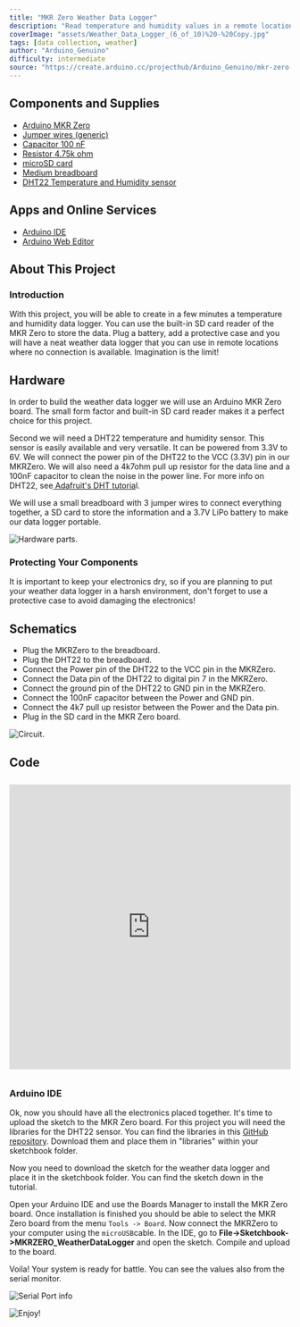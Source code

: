 ```yaml
---
title: "MKR Zero Weather Data Logger"
description: "Read temperature and humidity values in a remote location and store the data in an SD card."
coverImage: "assets/Weather_Data_Logger_(6_of_10)%20-%20Copy.jpg"
tags: [data collection, weather]
author: "Arduino_Genuino"
difficulty: intermediate
source: "https://create.arduino.cc/projecthub/Arduino_Genuino/mkr-zero-weather-data-logger-574190"
---
```


## Components and Supplies

- [Arduino MKR Zero](https://store.arduino.cc/arduino-mkrzero-with-headers)
- [Jumper wires (generic)](https://www.newark.com/88W2571?COM=ref_hackster)
- [Capacitor 100 nF](https://www.newark.com/58M4550?COM=ref_hackster)
- [Resistor 4.75k ohm](https://www.newark.com/multicomp/mcmf0w4ff4751a50/metal-film-resistor-4-75kohm-250mw/dp/58K3862?COM=ref_hackster)
- [microSD card](https://store.arduino.cc/index.php?main_page=product_info&products_code=X000009)
- [Medium breadboard](https://store.arduino.cc/product/C000767)
- [DHT22 Temperature and Humidity sensor](http://celare.cl/am2302-dht22-digital-temperature-humidity-sensor-module-for-arduino-am-2302/)

## Apps and Online Services

- [Arduino IDE](https://www.arduino.cc/en/main/software)
- [Arduino Web Editor](https://create.arduino.cc/editor)

## About This Project

### Introduction

With this project, you will be able to create in a few minutes a temperature and humidity data logger. You can use the built-in SD card reader of the MKR Zero to store the data. Plug a battery, add a protective case and you will have a neat weather data logger that you can use in remote locations where no connection is available. Imagination is the limit!

## Hardware

In order to build the weather data logger we will use an Arduino MKR Zero board. The small form factor and built-in SD card reader makes it a perfect choice for this project.

Second we will need a DHT22 temperature and humidity sensor. This sensor is easily available and very versatile. It can be powered from 3.3V to 6V. We will connect the power pin of the DHT22 to the VCC (3.3V) pin in our MKRZero. We will also need a 4k7ohm pull up resistor for the data line and a 100nF capacitor to clean the noise in the power line. For more info on DHT22, see[ Adafruit's DHT tutoria](https://learn.adafruit.com/dht/connecting-to-a-dhtxx-sensor)l.

We will use a small breadboard with 3 jumper wires to connect everything together, a SD card to store the information and a 3.7V LiPo battery to make our data logger portable.

![Hardware parts.](assets/Weather_Data_Logger_(10_of_10).jpg)


### Protecting Your Components

It is important to keep your electronics dry, so if you are planning to put your weather data logger in a harsh environment, don't forget to use a protective case to avoid damaging the electronics!

## Schematics

* Plug the MKRZero to the breadboard.
* Plug the DHT22 to the breadboard.
* Connect the Power pin of the DHT22 to the VCC pin in the MKRZero.
* Connect the Data pin of the DHT22 to digital pin 7 in the MKRZero.
* Connect the ground pin of the DHT22 to GND pin in the MKRZero.
* Connect the 100nF capacitor between the Power and GND pin.
* Connect the 4k7 pull up resistor between the Power and the Data pin.
* Plug in the SD card in the MKR Zero board.

![Circuit.](assets/MKRZERO.png)

## Code

<iframe src='https://create.arduino.cc/editor/Arduino_Genuino/9a077c75-51b7-42b0-9a73-5e5b5562a429/preview?embed&snippet' style='height:510px;width:100%;margin:10px 0' frameborder='0'></iframe>


### Arduino IDE

Ok, now you should have all the electronics placed together. It's time to upload the sketch to the MKR Zero board. For this project you will need the libraries for the DHT22 sensor. You can find the libraries in this [GitHub repository](https://github.com/adafruit/DHT-sensor-library). Download them and place them in "libraries" within your sketchbook folder.

Now you need to download the sketch for the weather data logger and place it in the sketchbook folder. You can find the sketch down in the tutorial.

Open your Arduino IDE and use the Boards Manager to install the MKR Zero board. Once installation is finished you should be able to select the MKR Zero board from the menu `Tools -> Board`. Now connect the MKRZero to your computer using the `microUSB`cable. In the IDE, go to **File->Sketchbook->MKRZERO_WeatherDataLogger** and open the sketch. Compile and upload to the board.

Voila! Your system is ready for battle. You can see the values also from the serial monitor.

![Serial Port info](assets/MKRZERO_WeatherDatalogger_serialPort.png)


![Enjoy!](assets/Weather_Data_Logger_(4_of_10).jpg)
